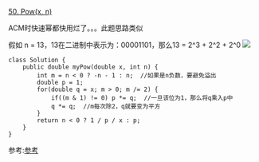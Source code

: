 [50. Pow(x, n)](https://leetcode-cn.com/problems/powx-n/description/)

ACM时快速幂都快用烂了。。。此题思路类似

假如 n = 13，13在二进制中表示为：00001101，那么13 = 2^3 + 2^2 + 2^0
![](https://images2018.cnblogs.com/blog/653667/201807/653667-20180722172132867-839514732.png)

```
class Solution {
    public double myPow(double x, int n) {
        int m = n < 0 ? -n - 1 : n;  //如果是n负数，要避免溢出
        double p = 1;
        for(double q = x; m > 0; m /= 2) {  
            if((m & 1) != 0) p *= q;  //一旦该位为1，那么将q乘入p中
            q *= q;  //m每次除2，q就要变为平方
        }
        return n < 0 ? 1 / p / x : p;
    }
}
```


参考:[参考](https://blog.csdn.net/happyaaaaaaaaaaa/article/details/51655964)